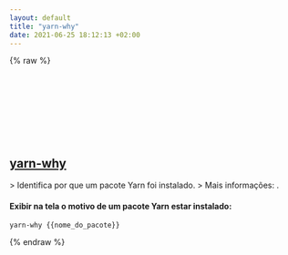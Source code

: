 ```yaml
---
layout: default
title: "yarn-why"
date: 2021-06-25 18:12:13 +02:00
---
```

{% raw %}
<h2 id="yarn-why">
  <a href="/pt_br/common/yarn-why.html">yarn-why</a> <a href="#yarn-why"><svg class="icon">
    <use href="/assets/images/unicode_sprite.svg#link" />
  </svg></a>
</h2>
> Identifica por que um pacote Yarn foi instalado.
> Mais informações: <https://www.npmjs.com/package/yarn-why>.

#### Exibir na tela o motivo de um pacote Yarn estar instalado:
```shell
yarn-why {{nome_do_pacote}}
```
{% endraw %}